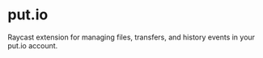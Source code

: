 # put.io

Raycast extension for managing files, transfers, and history events in your put.io account.